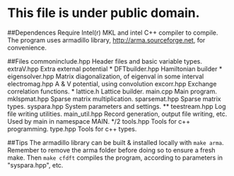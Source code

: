 
# This file is under public domain.

##Dependences
Require Intel(r) MKL and intel C++ compiler to compile.
The program uses armadillo library, http://arma.sourceforge.net, for convenience.

##Files
commoninclude.hpp        Header files and basic variable types.
extraV.hpp	         Extra external potential *
DFTbuilder.hpp		 Hamiltonian builder *
eigensolver.hpp		 Matrix diagonalization, of eigenval in some interval
electromag.hpp		 A & V potential, using convolution
excorr.hpp		 Exchange correlation functions. *
lattice.h		 Lattice builder.
main.cpp		 Main program.
mklspmat.hpp		 Sparse matrix multiplication.
sparsemat.hpp		 Sparse matrix types.
syspara.hpp		 System parameters and settings. **
teestream.hpp		 Log file writing utilities.
main_util.hpp		 Record generation, output file writing, etc. Used by main in namespace MAIN. */2
tools.hpp		 Tools for c++ programming.
type.hpp		 Tools for c++ types.


##Tips
The armadillo library can be built & installed locally with `make arma`. Remember to remove the arma folder before doing so to ensure a fresh make.
Then `make cfdft` compiles the program, according to parameters in "syspara.hpp", etc.
